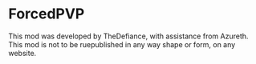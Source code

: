 # ForcedPVP

This mod was developed by TheDefiance, with assistance from Azureth. 
This mod is not to be ruepublished in any way shape or form, on any website.